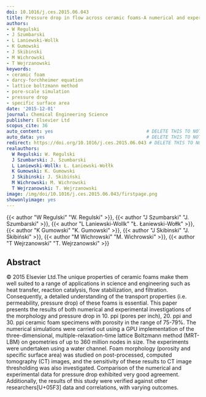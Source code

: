 ```yaml
---
doi: 10.1016/j.ces.2015.06.043
title: Pressure drop in flow across ceramic foams-A numerical and experimental study
authors:
- W Regulski
- J Szumbarski
- L Laniewski-Wollk
- K Gumowski
- J Skibinski
- M Wichrowski
- T Wejrzanowski
keywords:
- ceramic foam
- darcy-forchheimer equation
- lattice boltzmann method
- pore-scale simulation
- pressure drop
- specific surface area
date: '2015-12-01'
journal: Chemical Engineering Science
publisher: Elsevier Ltd
scopus_cite: 36
auto_content: yes                                  # DELETE THIS TO NOT AUTO GENERATE CONTENT
auto_data: yes                                     # DELETE THIS TO NOT AUTO GENERATE METADATA
redirect: https://doi.org/10.1016/j.ces.2015.06.043 # DELETE THIS TO NOT REDIRECT
realauthors:
  W Regulski: W. Regulski
  J Szumbarski: J. Szumbarski
  L Laniewski-Wollk: Ł. Łaniewski-Wołłk
  K Gumowski: K. Gumowski
  J Skibinski: J. Skibiński
  M Wichrowski: M. Wichrowski
  T Wejrzanowski: T. Wejrzanowski
image: /img/doi/10.1016/j.ces.2015.06.043/firstpage.png
showonlyimage: yes
---
```

{{< author "W Regulski" "W. Regulski" >}}, {{< author "J Szumbarski" "J. Szumbarski" >}}, {{< author "L Laniewski-Wollk" "Ł. Łaniewski-Wołłk" >}}, {{< author "K Gumowski" "K. Gumowski" >}}, {{< author "J Skibinski" "J. Skibiński" >}}, {{< author "M Wichrowski" "M. Wichrowski" >}}, {{< author "T Wejrzanowski" "T. Wejrzanowski" >}}

## Abstract
© 2015 Elsevier Ltd.The unique properties of ceramic foams make them well suited to a range of applications in science and engineering such as heat transfer, reaction catalysis, flow stabilization, and filtration. Consequently, a detailed understanding of the transport properties (i.e. permeability, pressure drop) of these foams is essential. This paper presents the results of both numerical and experimental investigations of the morphology and pressure drop in 10. ppi (pores per inch), 20. ppi and 30. ppi ceramic foam specimens with porosity in the range of 75-79%. The numerical simulations were carried out using a GPU implementation of the three-dimensional, multiple-relaxation-time lattice Boltzmann method (MRT-LBM) on geometries of up to 360 million nodes in size. The experiments were undertaken using a water channel. Foam morphology (porosity and specific surface area) was studied on post-processed, computed tomography (CT) images, and the sensitivity of these results to CT image thresholding was also investigated. Comparison of the numerical and experimental data for pressure drop exhibited very good agreement. Additionally, the results of this study were verified against other researchers[U+05F3] data and correlations, with varying outcomes.
